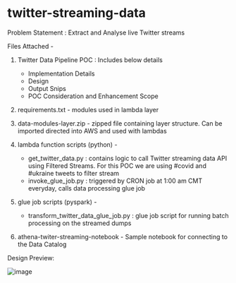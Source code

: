 # twitter-streaming-data

Problem Statement : Extract and Analyse live Twitter streams

Files Attached - 

1. Twitter Data Pipeline POC : Includes below details
    - Implementation Details
    - Design 
    - Output Snips
    - POC Consideration and Enhancement Scope

2. requirements.txt - modules used in lambda layer

3. data-modules-layer.zip - zipped file containing layer structure. Can be imported directed into AWS and used with lambdas

4. lambda function scripts (python) - 
    - get_twitter_data.py : contains logic to call Twitter streaming data API using Filtered Streams.
                            For this POC we are using #covid and #ukraine tweets to filter stream
    - invoke_glue_job.py : triggered by CRON job at 1:00 am CMT everyday, calls data processing glue job

5. glue job scripts (pyspark) - 
    - transform_twitter_data_glue_job.py : glue job script for running batch processing on the streamed dumps

6. athena-twiter-streaming-notebook - Sample notebook for connecting to the Data Catalog

Design Preview: 

![image](https://user-images.githubusercontent.com/55575951/159176893-f1225d0c-a680-46ff-9606-8fb453e00792.png)
